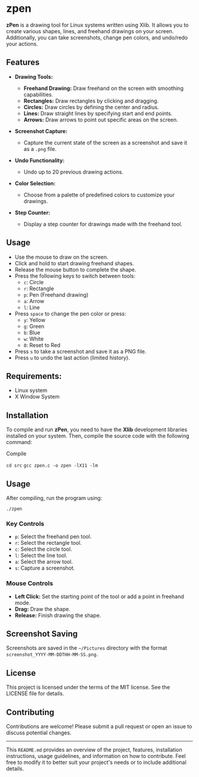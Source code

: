 # zpen

**zPen** is a drawing tool for Linux systems written using Xlib. It allows you to create various shapes, lines, and freehand drawings on your screen. Additionally, you can take screenshots, change pen colors, and undo/redo your actions.
## Features

- **Drawing Tools:**
    
    - **Freehand Drawing:** Draw freehand on the screen with smoothing capabilities.
    - **Rectangles:** Draw rectangles by clicking and dragging.
    - **Circles:** Draw circles by defining the center and radius.
    - **Lines:** Draw straight lines by specifying start and end points.
    - **Arrows:** Draw arrows to point out specific areas on the screen.
- **Screenshot Capture:**
    
    - Capture the current state of the screen as a screenshot and save it as a `.png` file.
- **Undo Functionality:**
    
    - Undo up to 20 previous drawing actions.
- **Color Selection:**
    
    - Choose from a palette of predefined colors to customize your drawings.
- **Step Counter:**
    
    - Display a step counter for drawings made with the freehand tool.

## Usage

- Use the mouse to draw on the screen.
- Click and hold to start drawing freehand shapes.
- Release the mouse button to complete the shape.
- Press the following keys to switch between tools:
    - `c`: Circle
    - `r`: Rectangle
    - `p`: Pen (Freehand drawing)
    - `a`: Arrow
    - `l`: Line
- Press `space` to change the pen color or press:
	- `y`: Yellow
	- `g`: Green
	- `b`: Blue
	- `w`: White
	- `0`: Reset to Red
- Press `s` to take a screenshot and save it as a PNG file.
- Press `u` to undo the last action (limited history).
## Requirements:

- Linux system
- X Window System
## Installation

To compile and run **zPen**, you need to have the **Xlib** development libraries installed on your system. Then, compile the source code with the following command:

Compile

`cd src`
`gcc zpen.c -o zpen -lX11 -lm`

## Usage

After compiling, run the program using:

`./zpen`

### Key Controls

- `p`: Select the freehand pen tool.
- `r`: Select the rectangle tool.
- `c`: Select the circle tool.
- `l`: Select the line tool.
- `a`: Select the arrow tool.
- `s`: Capture a screenshot.

### Mouse Controls

- **Left Click:** Set the starting point of the tool or add a point in freehand mode.
- **Drag:** Draw the shape.
- **Release:** Finish drawing the shape.

## Screenshot Saving

Screenshots are saved in the `~/Pictures` directory with the format `screenshot_YYYY-MM-DDTHH-MM-SS.png`.

## License

This project is licensed under the terms of the MIT license. See the LICENSE file for details.

## Contributing

Contributions are welcome! Please submit a pull request or open an issue to discuss potential changes.

---

This `README.md` provides an overview of the project, features, installation instructions, usage guidelines, and information on how to contribute. Feel free to modify it to better suit your project's needs or to include additional details.
